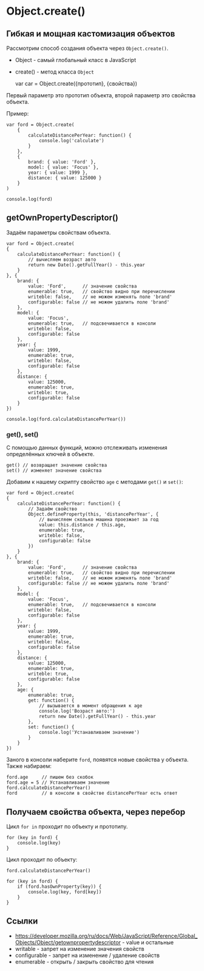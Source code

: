 # Object.create()
## Гибкая и мощная кастомизация объектов

Рассмотрим способ создания объекта через `Object.create()`.

- Object - самый глобальный класс в JavaScript
- create() - метод класса `Object`

    var car = Object.create({прототип}, {свойства})

Первый параметр это прототип объекта, второй параметр это свойства объекта.

Пример:

    var ford = Object.create(
        {
            calculateDistancePerYear: function() {
                console.log('calculate')
            }
        },
        {
            brand: { value: 'Ford' },
            model: { value: 'Focus' },
            year: { value: 1999 },
            distance: { value: 125000 }
        }
    )

    console.log(ford)

## getOwnPropertyDescriptor()
Задаём параметры свойствам объекта.

    var ford = Object.create(
    {
        calculateDistancePerYear: function() {
            // вычисляем возраст авто
            return new Date().getFullYear() - this.year
        }
    }, {
        brand: {
            value: 'Ford',      // значение свойства
            enumerable: true,   // свойство видно при перечислении
            writeble: false,    // не можем изменять поле 'brand'
            configurable: false // не можем удалить поле 'brand'
        },
        model: { 
            value: 'Focus',
            enumerable: true,   // подсвечивается в консоли
            writeble: false,
            configurable: false
        },
        year: {
            value: 1999,
            enumerable: true,
            writeble: false,
            configurable: false
        },
        distance: {
            value: 125000,
            enumerable: true,
            writeble: true,
            configurable: false
        }
    })

    console.log(ford.calculateDistancePerYear())

### get(), set()
С помощью данных функций, можно отслеживать изменения определённых ключей в объекте.

    get() // возвращает значение свойства
    set() // изменяет значение свойства

Добавим к нашему скрипту свойство `age` с методами `get()` и `set()`:

    var ford = Object.create(
    {
        calculateDistancePerYear: function() {
            // Задаём свойство
            Object.defineProperty(this, 'distancePerYear', {
                // вычисляем сколько машина проезжает за год
                value: this.distance / this.age,
                enumerable: true,
                writeble: false,
                configurable: false
            })
        }
    }, {
        brand: {
            value: 'Ford',      // значение свойства
            enumerable: true,   // свойство видно при перечислении
            writeble: false,    // не можем изменять поле 'brand'
            configurable: false // не можем удалить поле 'brand'
        },
        model: { 
            value: 'Focus',
            enumerable: true,   // подсвечивается в консоли
            writeble: false,
            configurable: false
        },
        year: {
            value: 1999,
            enumerable: true,
            writeble: false,
            configurable: false
        },
        distance: {
            value: 125000,
            enumerable: true,
            writeble: true,
            configurable: false
        },
        age: {
            enumerable: true,
            get: function() {
                // вызывается в момент обращения к age
                console.log('Возраст авто:')
                return new Date().getFullYear() - this.year
            },
            set: function() {
                console.log('Устанавливаем значение')
            }
        }
    })

Заного в консоли наберите `ford`, появятся новые свойства у объекта. Также набираем:

    ford.age     // пишем без скобок
    ford.age = 5 // Устанавливаем значение
    ford.calculateDistancePerYear()
    ford         // в консоли в свойстве distancePerYear есть ответ

## Получаем свойства объекта, через перебор

Цикл `for in` проходит по объекту и прототипу.

    for (key in ford) {
        console.log(key)
    }

Цикл проходит по объекту:
    
    ford.calculateDistancePerYear()
    
    for (key in ford) {
        if (ford.hasOwnProperty(key)) {
            console.log(key, ford[key])
        }
    }

## Ссылки
- https://developer.mozilla.org/ru/docs/Web/JavaScript/Reference/Global_Objects/Object/getownpropertydescriptor - value и остальные
- writable - запрет на изменение значения свойств
- configurable - запрет на изменение / удаление свойств
- enumerable - открыть / закрыть свойство для чтения

